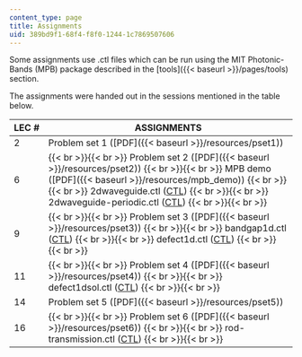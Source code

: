 ```yaml
---
content_type: page
title: Assignments
uid: 389bd9f1-68f4-f8f0-1244-1c7869507606
---
```


Some assignments use .ctl files which can be run using the MIT Photonic-Bands (MPB) package described in the [tools]({{< baseurl >}}/pages/tools) section.

The assignments were handed out in the sessions mentioned in the table below.

| LEC # | ASSIGNMENTS |
| --- | --- |
| 2 | Problem set 1 ([PDF]({{< baseurl >}}/resources/pset1)) |
| 6 |  {{< br >}}{{< br >}} Problem set 2 ([PDF]({{< baseurl >}}/resources/pset2)) {{< br >}}{{< br >}} MPB demo ([PDF]({{< baseurl >}}/resources/mpb_demo)) {{< br >}}{{< br >}} 2dwaveguide.ctl ([CTL](/courses/mathematics/18-369-mathematical-methods-in-nanophotonics-spring-2008/assignments/2dwaveguide.ctl)) {{< br >}}{{< br >}} 2dwaveguide-periodic.ctl ([CTL](/courses/mathematics/18-369-mathematical-methods-in-nanophotonics-spring-2008/assignments/2dwaveguideperiodic.ctl)) {{< br >}}{{< br >}}  |
| 9 |  {{< br >}}{{< br >}} Problem set 3 ([PDF]({{< baseurl >}}/resources/pset3)) {{< br >}}{{< br >}} bandgap1d.ctl ([CTL](/courses/mathematics/18-369-mathematical-methods-in-nanophotonics-spring-2008/assignments/bandgap1d.ctl)) {{< br >}}{{< br >}} defect1d.ctl ([CTL](/courses/mathematics/18-369-mathematical-methods-in-nanophotonics-spring-2008/assignments/defect1d.ctl)) {{< br >}}{{< br >}}  |
| 11 |  {{< br >}}{{< br >}} Problem set 4 ([PDF]({{< baseurl >}}/resources/pset4)) {{< br >}}{{< br >}} defect1dsol.ctl ([CTL](/courses/mathematics/18-369-mathematical-methods-in-nanophotonics-spring-2008/assignments/defect1dsol.ctl)) {{< br >}}{{< br >}}  |
| 14 | Problem set 5 ([PDF]({{< baseurl >}}/resources/pset5)) |
| 16 |  {{< br >}}{{< br >}} Problem set 6 ([PDF]({{< baseurl >}}/resources/pset6)) {{< br >}}{{< br >}} rod-transmission.ctl ([CTL](/courses/mathematics/18-369-mathematical-methods-in-nanophotonics-spring-2008/assignments/rodtransmission.ctl)) {{< br >}}{{< br >}}